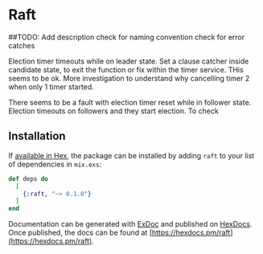 # Raft

##TODO: 
Add description
check for naming convention
check for error catches

Election timer timeouts while on leader state. Set a clause catcher inside candidate state, to exit the function or fix within the timer service. THis seems to be ok. More investigation to understand why cancelling timer 2 when only 1 timer started.

There seems to be a fault with election timer reset while in follower state. Election timeouts on followers and they start election. To check

        

## Installation

If [available in Hex](https://hex.pm/docs/publish), the package can be installed
by adding `raft` to your list of dependencies in `mix.exs`:

```elixir
def deps do
  [
    {:raft, "~> 0.1.0"}
  ]
end
```

Documentation can be generated with [ExDoc](https://github.com/elixir-lang/ex_doc)
and published on [HexDocs](https://hexdocs.pm). Once published, the docs can
be found at [https://hexdocs.pm/raft](https://hexdocs.pm/raft).

